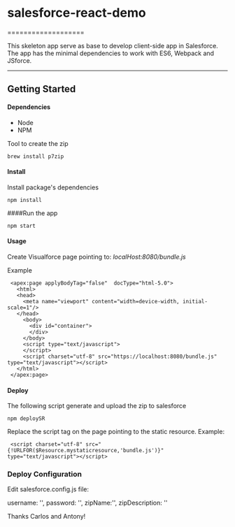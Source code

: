 # salesforce-react-demo

 ===================

 This skeleton app serve as base to develop client-side app in Salesforce. The app has the minimal dependencies to  work with ES6, Webpack and JSforce.

 ----------


 Getting Started
 -------------


 #### Dependencies

  - Node
  - NPM

 Tool to create the zip



  `brew install p7zip`


 #### Install
 Install package's dependencies

 `npm install`

 ####Run the app

 `npm start`

 #### Usage
 Create Visualforce page pointing to: *localHost:8080/bundle.js*

 Example

     <apex:page applyBodyTag="false"  docType="html-5.0">
       <html>
       <head>
         <meta name="viewport" content="width=device-width, initial-scale=1"/>
       </head>
         <body>
           <div id="container">
           </div>
         </body>
         <script type="text/javascript">
         </script>
         <script charset="utf-8" src="https://localhost:8080/bundle.js" type="text/javascript"></script>
       </html>
     </apex:page>

 #### Deploy
 The following script generate and upload the zip to salesforce

 `npm deploySR`

 Replace the script tag on the page pointing to the static resource. Example:


     <script charset="utf-8" src="{!URLFOR($Resource.mystaticresource,'bundle.js')}" type="text/javascript"></script>

 ### Deploy Configuration

 Edit salesforce.config.js file:

  username: '',
 	password: '',
 	zipName:'',
 	zipDescription: ''

  Thanks Carlos and Antony!
